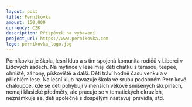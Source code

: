 ```yaml
---
layout: post
title: Perníkovka
amount: 150,000
currency: CZK
description: Příspěvek na vybavení
project_url: https://www.pernikovka.com
logo: pernikovka_logo.jpg
---
```


Perníkovka je škola, lesní klub a s tím spojená komunita rodičů v Liberci v Lidových sadech. Na mýtince v lese mají děti chatku s terasou, teepee, ohniště, záhony, pískoviště a další. Děti tráví hodně času venku a v přilehlém lese. Na lesní klub navazuje škola ve srubu podobném Perníkové chaloupce, kde se děti pohybují v menších věkově smíšených skupinách, nemají klasické předměty, ale pracuje se v tematických okruzích, neznámkuje se, děti společně s dospělými nastavují pravidla, atd. 
